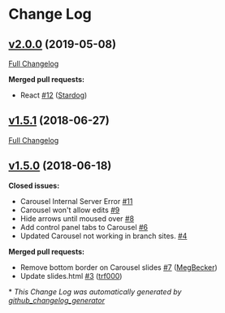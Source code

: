 # Change Log

## [v2.0.0](https://github.com/AppStateESS/carousel/tree/v2.0.0) (2019-05-08)
[Full Changelog](https://github.com/AppStateESS/carousel/compare/v1.5.1...v2.0.0)

**Merged pull requests:**

- React [\#12](https://github.com/AppStateESS/carousel/pull/12) ([Stardog](https://github.com/Stardog))

## [v1.5.1](https://github.com/AppStateESS/carousel/tree/v1.5.1) (2018-06-27)
[Full Changelog](https://github.com/AppStateESS/carousel/compare/v1.5.0...v1.5.1)

## [v1.5.0](https://github.com/AppStateESS/carousel/tree/v1.5.0) (2018-06-18)
**Closed issues:**

- Carousel Internal Server Error [\#11](https://github.com/AppStateESS/carousel/issues/11)
- Carousel won't allow edits [\#9](https://github.com/AppStateESS/carousel/issues/9)
- Hide arrows until moused over [\#8](https://github.com/AppStateESS/carousel/issues/8)
- Add control panel tabs to Carousel [\#6](https://github.com/AppStateESS/carousel/issues/6)
- Updated Carousel not working in branch sites. [\#4](https://github.com/AppStateESS/carousel/issues/4)

**Merged pull requests:**

- Remove bottom border on Carousel slides [\#7](https://github.com/AppStateESS/carousel/pull/7) ([MegBecker](https://github.com/MegBecker))
- Update slides.html [\#3](https://github.com/AppStateESS/carousel/pull/3) ([trf000](https://github.com/trf000))



\* *This Change Log was automatically generated by [github_changelog_generator](https://github.com/skywinder/Github-Changelog-Generator)*